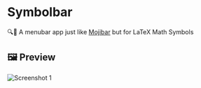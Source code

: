 # Symbolbar

🔍🧮  A menubar app just like [Mojibar](https://github.com/muan/mojibar) but for LaTeX Math Symbols


## 🖼 Preview

![Screenshot 1](https://FlorianFe.github.io/screenshots/Symbolbar/screenshot-1.png)

